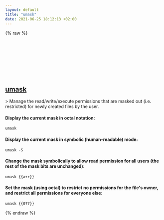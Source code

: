```yaml
---
layout: default
title: "umask"
date: 2021-06-25 18:12:13 +02:00
---
```

{% raw %}
<h2 id="umask">
  <a href="/en/common/umask.html">umask</a> <a href="#umask"><svg class="icon">
    <use href="/assets/images/unicode_sprite.svg#link" />
  </svg></a>
</h2>
> Manage the read/write/execute permissions that are masked out (i.e. restricted) for newly created files by the user.

#### Display the current mask in octal notation:
```shell
umask
```
#### Display the current mask in symbolic (human-readable) mode:
```shell
umask -S
```
#### Change the mask symbolically to allow read permission for all users (the rest of the mask bits are unchanged):
```shell
umask {{a+r}}
```
#### Set the mask (using octal) to restrict no permissions for the file's owner, and restrict all permissions for everyone else:
```shell
umask {{077}}
```
{% endraw %}